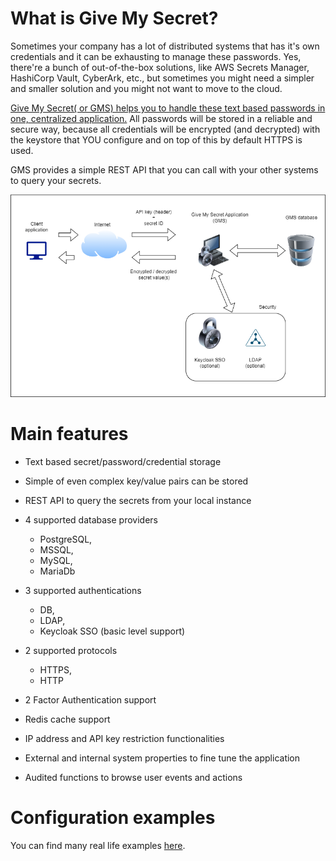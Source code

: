 # What is Give My Secret?
Sometimes your company has a lot of distributed systems that has it's own credentials and it can be exhausting to manage these passwords. Yes, there're a bunch of out-of-the-box solutions, like AWS Secrets Manager, HashiCorp Vault, CyberArk, etc., but sometimes you might need a simpler and smaller solution and you might not want to move to the cloud.

<u>Give My Secret( or GMS) helps you to handle these text based passwords in one, centralized application.</u>  All passwords will be stored in a reliable and secure way, because all credentials will be encrypted (and decrypted) with the keystore that YOU configure and on top of this by default HTTPS is used.

GMS provides a simple REST API that you can call with your other systems to query your secrets.

![image](architecture-diagram.png)

# Main features
- Text based secret/password/credential storage
- Simple of even complex key/value pairs can be stored
- REST API to query the secrets from your local instance
- 4 supported database providers
  - PostgreSQL, 
  - MSSQL, 
  - MySQL, 
  - MariaDb

- 3 supported authentications
  - DB,
  - LDAP,
  - Keycloak SSO (basic level support)

- 2 supported protocols
  - HTTPS,
  - HTTP

- 2 Factor Authentication support
- Redis cache support
- IP address and API key restriction functionalities
- External and internal system properties to fine tune the application
- Audited functions to browse user events and actions

# Configuration examples
You can find many real life examples [here](usecases.MD).
